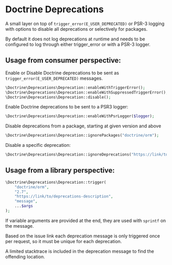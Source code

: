 # Doctrine Deprecations

A small layer on top of `trigger_error(E_USER_DEPRECATED)` or PSR-3 logging
with options to disable all deprecations or selectively for packages.

By default it does not log deprecations at runtime and needs to be configured
to log through either trigger_error or with a PSR-3 logger.

## Usage from consumer perspective:

Enable or Disable Doctrine deprecations to be sent as `trigger_error(E_USER_DEPRECATED)`
messages.

```php
\Doctrine\Deprecations\Deprecation::enableWithTriggerError();
\Doctrine\Deprecations\Deprecation::enableWithSuppressedTriggerError();
\Doctrine\Deprecations\Deprecation::disable();
```

Enable Doctrine deprecations to be sent to a PSR3 logger:

```php
\Doctrine\Deprecations\Deprecation::enableWithPsrLogger($logger);
```

Disable deprecations from a package, starting at given version and above

```php
\Doctrine\Deprecations\Deprecation::ignorePackages("doctrine/orm");
```

Disable a specific deprecation:

```php
\Doctrine\Deprecations\Deprecation::ignoreDeprecations("https://link/to/deprecations-description-identifier");
```

## Usage from a library perspective:

```php
\Doctrine\Deprecations\Deprecation::trigger(
    "doctrine/orm",
    "2.7",
    "https://link/to/deprecations-description",
    "message",
    ...$args
);
```

If variable arguments are provided at the end, they are used with `sprintf` on
the message.

Based on the issue link each deprecation message is only triggered once per
request, so it must be unique for each deprecation.

A limited stacktrace is included in the deprecation message to find the
offending location.
